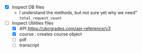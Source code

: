 - [x] Inspect DB files
	- I understand the methods, but not sure yet why we need" `total_request_count`
- [ ] Inspect Utilities files
	- [x] API https://ubcgrades.com/api-reference/v3
	- [x] course : creates course object
	- [ ] pdf
	- [ ] transcript